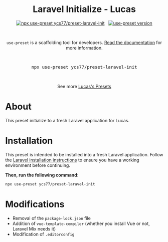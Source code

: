 <p align="center">
  <h1 align="center">Laravel Initialize - Lucas</h1>
  <p align="center">
    <a href="https://github.com/use-preset/use-preset/releases"><img alt="npx use-preset ycs77/preset-laravel-init" src="https://img.shields.io/badge/use--preset-laravel--init-blue?style=flat-square"></a>
    &nbsp;
    <a href="https://www.npmjs.com/package/use-preset"><img alt="use-preset version" src="https://img.shields.io/npm/v/use-preset?color=32c854&style=flat-square&label=use-preset"></a>
  </p>
  <br />
  <p align="center">
    <code>use-preset</code> is a scaffolding tool for developers. <a href="https://docs.usepreset.dev/">Read the documentation</a> for more information.
  </p>
  <br />
  <pre align="center">npx use-preset ycs77/preset-laravel-init</pre>
  <br />
  <p align="center">See more <a href="https://github.com/ycs77/presets-list">Lucas's Presets</a></p>
<p>

# About

This preset initialize to a fresh Laravel application for Lucas.

# Installation

This preset is intended to be installed into a fresh Laravel application. Follow the [Laravel installation instructions](https://laravel.com/docs/installation) to ensure you have a working environment before continuing.

**Then, run the following command**:

```bash
npx use-preset ycs77/preset-laravel-init
```

# Modifications

- Removal of the `package-lock.json` file
- Addition of `vue-template-compiler` (whether you install Vue or not, Laravel Mix needs it)
- Modification of `.editorconfig`
